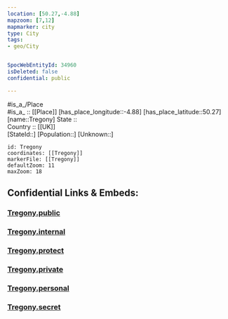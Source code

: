 ```yaml
---
location: [50.27,-4.88] 
mapzoom: [7,12] 
mapmarker: city 
type: City
tags:
- geo/City


SpocWebEntityId: 34960
isDeleted: false
confidential: public

---
```

#is_a_/Place  
#is_a_ :: [[Place]] 
[has_place_longitude::-4.88] 
[has_place_latitude::50.27] 
[name::Tregony] 
State ::  
Country :: [[UK]]  
[StateId::] 
[Population::] 
[Unknown::] 


```leaflet
id: Tregony
coordinates: [[Tregony]] 
markerFile: [[Tregony]] 
defaultZoom: 11 
maxZoom: 18
```


## Confidential Links & Embeds: 

### [Tregony.public](/_public/\Earth\Continent\Europe\Europe~North\UK\England\Regions~England\South_West_England\Cornwall\cities~CornwallTregony.public.md) 

### [Tregony.internal](/_internal/\Earth\Continent\Europe\Europe~North\UK\England\Regions~England\South_West_England\Cornwall\cities~CornwallTregony.internal.md) 

### [Tregony.protect](/_protect/\Earth\Continent\Europe\Europe~North\UK\England\Regions~England\South_West_England\Cornwall\cities~CornwallTregony.protect.md) 

### [Tregony.private](/_private/\Earth\Continent\Europe\Europe~North\UK\England\Regions~England\South_West_England\Cornwall\cities~CornwallTregony.private.md) 

### [Tregony.personal](/_personal/\Earth\Continent\Europe\Europe~North\UK\England\Regions~England\South_West_England\Cornwall\cities~CornwallTregony.personal.md) 

### [Tregony.secret](/_secret/\Earth\Continent\Europe\Europe~North\UK\England\Regions~England\South_West_England\Cornwall\cities~CornwallTregony.secret.md)

